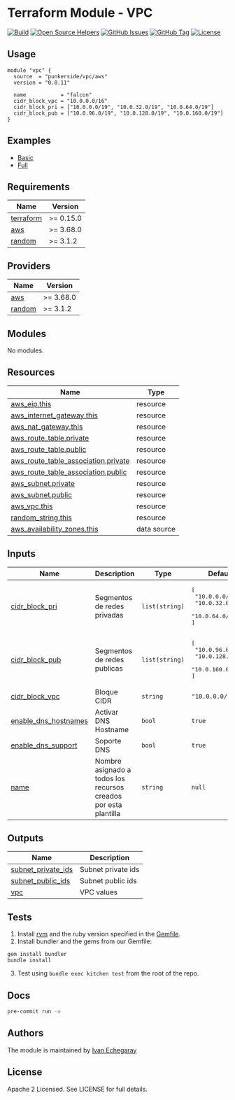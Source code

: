 # Terraform Module - VPC

[![Build](https://github.com/punkerside/terraform-aws-vpc/actions/workflows/main.yml/badge.svg?branch=master)](https://github.com/punkerside/terraform-aws-vpc/actions/workflows/main.yml)
[![Open Source Helpers](https://www.codetriage.com/punkerside/terraform-aws-vpc/badges/users.svg)](https://www.codetriage.com/punkerside/terraform-aws-vpc)
[![GitHub Issues](https://img.shields.io/github/issues/punkerside/terraform-aws-vpc.svg)](https://github.com/punkerside/terraform-aws-vpc/issues)
[![GitHub Tag](https://img.shields.io/github/tag-date/punkerside/terraform-aws-vpc.svg?style=plastic)](https://github.com/punkerside/terraform-aws-vpc/tags/)
[![License](https://img.shields.io/badge/License-Apache%202.0-blue.svg)](https://opensource.org/licenses/Apache-2.0)

## Usage

```hcl
module "vpc" {
  source  = "punkerside/vpc/aws"
  version = "0.0.11"

  name           = "falcon"
  cidr_block_vpc = "10.0.0.0/16"
  cidr_block_pri = ["10.0.0.0/19", "10.0.32.0/19", "10.0.64.0/19"]
  cidr_block_pub = ["10.0.96.0/19", "10.0.128.0/19", "10.0.160.0/19"]
}
```

## Examples

* [Basic](https://github.com/punkerside/terraform-aws-vpc/tree/master/examples/basic)
* [Full](https://github.com/punkerside/terraform-aws-vpc/tree/master/examples/full)

<!-- BEGINNING OF PRE-COMMIT-TERRAFORM DOCS HOOK -->
## Requirements

| Name | Version |
|------|---------|
| <a name="requirement_terraform"></a> [terraform](#requirement\_terraform) | >= 0.15.0 |
| <a name="requirement_aws"></a> [aws](#requirement\_aws) | >= 3.68.0 |
| <a name="requirement_random"></a> [random](#requirement\_random) | >= 3.1.2 |

## Providers

| Name | Version |
|------|---------|
| <a name="provider_aws"></a> [aws](#provider\_aws) | >= 3.68.0 |
| <a name="provider_random"></a> [random](#provider\_random) | >= 3.1.2 |

## Modules

No modules.

## Resources

| Name | Type |
|------|------|
| [aws_eip.this](https://registry.terraform.io/providers/hashicorp/aws/latest/docs/resources/eip) | resource |
| [aws_internet_gateway.this](https://registry.terraform.io/providers/hashicorp/aws/latest/docs/resources/internet_gateway) | resource |
| [aws_nat_gateway.this](https://registry.terraform.io/providers/hashicorp/aws/latest/docs/resources/nat_gateway) | resource |
| [aws_route_table.private](https://registry.terraform.io/providers/hashicorp/aws/latest/docs/resources/route_table) | resource |
| [aws_route_table.public](https://registry.terraform.io/providers/hashicorp/aws/latest/docs/resources/route_table) | resource |
| [aws_route_table_association.private](https://registry.terraform.io/providers/hashicorp/aws/latest/docs/resources/route_table_association) | resource |
| [aws_route_table_association.public](https://registry.terraform.io/providers/hashicorp/aws/latest/docs/resources/route_table_association) | resource |
| [aws_subnet.private](https://registry.terraform.io/providers/hashicorp/aws/latest/docs/resources/subnet) | resource |
| [aws_subnet.public](https://registry.terraform.io/providers/hashicorp/aws/latest/docs/resources/subnet) | resource |
| [aws_vpc.this](https://registry.terraform.io/providers/hashicorp/aws/latest/docs/resources/vpc) | resource |
| [random_string.this](https://registry.terraform.io/providers/hashicorp/random/latest/docs/resources/string) | resource |
| [aws_availability_zones.this](https://registry.terraform.io/providers/hashicorp/aws/latest/docs/data-sources/availability_zones) | data source |

## Inputs

| Name | Description | Type | Default | Required |
|------|-------------|------|---------|:--------:|
| <a name="input_cidr_block_pri"></a> [cidr\_block\_pri](#input\_cidr\_block\_pri) | Segmentos de redes privadas | `list(string)` | <pre>[<br>  "10.0.0.0/19",<br>  "10.0.32.0/19",<br>  "10.0.64.0/19"<br>]</pre> | no |
| <a name="input_cidr_block_pub"></a> [cidr\_block\_pub](#input\_cidr\_block\_pub) | Segmentos de redes publicas | `list(string)` | <pre>[<br>  "10.0.96.0/19",<br>  "10.0.128.0/19",<br>  "10.0.160.0/19"<br>]</pre> | no |
| <a name="input_cidr_block_vpc"></a> [cidr\_block\_vpc](#input\_cidr\_block\_vpc) | Bloque CIDR | `string` | `"10.0.0.0/16"` | no |
| <a name="input_enable_dns_hostnames"></a> [enable\_dns\_hostnames](#input\_enable\_dns\_hostnames) | Activar DNS Hostname | `bool` | `true` | no |
| <a name="input_enable_dns_support"></a> [enable\_dns\_support](#input\_enable\_dns\_support) | Soporte DNS | `bool` | `true` | no |
| <a name="input_name"></a> [name](#input\_name) | Nombre asignado a todos los recursos creados por esta plantilla | `string` | `null` | no |

## Outputs

| Name | Description |
|------|-------------|
| <a name="output_subnet_private_ids"></a> [subnet\_private\_ids](#output\_subnet\_private\_ids) | Subnet private ids |
| <a name="output_subnet_public_ids"></a> [subnet\_public\_ids](#output\_subnet\_public\_ids) | Subnet public ids |
| <a name="output_vpc"></a> [vpc](#output\_vpc) | VPC values |
<!-- END OF PRE-COMMIT-TERRAFORM DOCS HOOK -->

## Tests

1. Install [rvm](https://rvm.io/rvm/install) and the ruby version specified in the [Gemfile](https://github.com/punkerside/terraform-aws-vpc/tree/master/Gemfile).
2. Install bundler and the gems from our Gemfile:
```
gem install bundler
bundle install
```
3. Test using `bundle exec kitchen test` from the root of the repo.

## Docs

```sh
pre-commit run -a
```

## Authors

The module is maintained by [Ivan Echegaray](https://github.com/punkerside)

## License

Apache 2 Licensed. See LICENSE for full details.